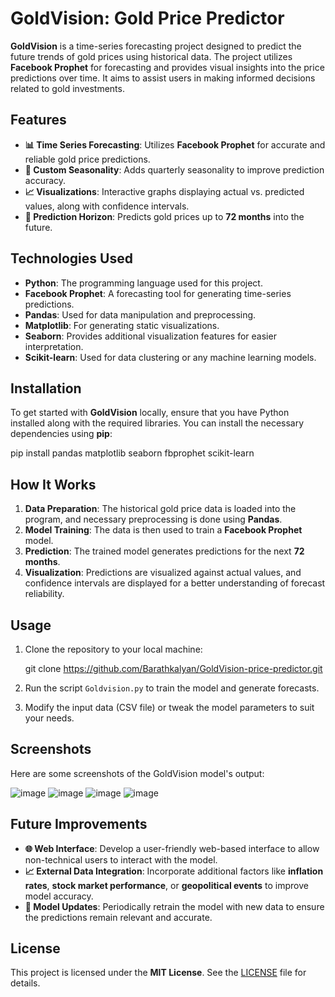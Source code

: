 # **GoldVision: Gold Price Predictor**

**GoldVision** is a time-series forecasting project designed to predict the future trends of gold prices using historical data. The project utilizes **Facebook Prophet** for forecasting and provides visual insights into the price predictions over time. It aims to assist users in making informed decisions related to gold investments.

## **Features**

- **📊 Time Series Forecasting**: Utilizes **Facebook Prophet** for accurate and reliable gold price predictions.
- **📅 Custom Seasonality**: Adds quarterly seasonality to improve prediction accuracy.
- **📈 Visualizations**: Interactive graphs displaying actual vs. predicted values, along with confidence intervals.
- **🔮 Prediction Horizon**: Predicts gold prices up to **72 months** into the future.

## **Technologies Used**

- **Python**: The programming language used for this project.
- **Facebook Prophet**: A forecasting tool for generating time-series predictions.
- **Pandas**: Used for data manipulation and preprocessing.
- **Matplotlib**: For generating static visualizations.
- **Seaborn**: Provides additional visualization features for easier interpretation.
- **Scikit-learn**: Used for data clustering or any machine learning models.

## **Installation**

To get started with **GoldVision** locally, ensure that you have Python installed along with the required libraries. You can install the necessary dependencies using **pip**:


pip install pandas matplotlib seaborn fbprophet scikit-learn


## **How It Works**

1. **Data Preparation**: The historical gold price data is loaded into the program, and necessary preprocessing is done using **Pandas**.
2. **Model Training**: The data is then used to train a **Facebook Prophet** model.
3. **Prediction**: The trained model generates predictions for the next **72 months**.
4. **Visualization**: Predictions are visualized against actual values, and confidence intervals are displayed for a better understanding of forecast reliability.

## **Usage**

1. Clone the repository to your local machine:

   git clone https://github.com/Barathkalyan/GoldVision-price-predictor.git

2. Run the script `Goldvision.py` to train the model and generate forecasts.
3. Modify the input data (CSV file) or tweak the model parameters to suit your needs.

## **Screenshots**

Here are some screenshots of the GoldVision model's output:

![image](https://github.com/user-attachments/assets/ff97464a-c772-49b8-9fca-f2c8cbc39848)
![image](https://github.com/user-attachments/assets/3b1920dc-5ada-42db-9d5a-c3907d33482b)
![image](https://github.com/user-attachments/assets/e7a331e5-1581-4d22-8805-588768a37f1c)
![image](https://github.com/user-attachments/assets/f2298c0d-a044-4572-9ee9-c4c56f225f31)





## **Future Improvements**

- **🌐 Web Interface**: Develop a user-friendly web-based interface to allow non-technical users to interact with the model.
- **📈 External Data Integration**: Incorporate additional factors like **inflation rates**, **stock market performance**, or **geopolitical events** to improve model accuracy.
- **🔄 Model Updates**: Periodically retrain the model with new data to ensure the predictions remain relevant and accurate.

## **License**

This project is licensed under the **MIT License**. See the [LICENSE](LICENSE) file for details.

